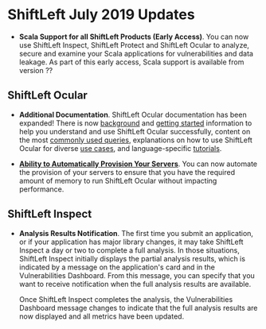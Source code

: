 # ShiftLeft July 2019 Updates

* **Scala Support for all ShiftLeft Products (Early Access)**. You can now use ShiftLeft Inspect, ShiftLeft Protect and ShiftLeft Ocular to analyze, secure and examine your Scala applications for vulnerabilities and data leakage. As part of this early access, Scala support is available from version ??

## ShiftLeft Ocular

* **Additional Documentation**. ShiftLeft Ocular documentation has been expanded! There is now [background](https://docs.shiftleft.io/shiftleft/using-shiftleft-ocular/about-shiftleft-ocular) and [getting started](https://docs.shiftleft.io/shiftleft/using-shiftleft-ocular/getting-started) information to help you understand and use ShiftLeft Ocular successfully, content on the most [commonly used queries](https://docs.shiftleft.io/shiftleft/using-shiftleft-ocular/common-queries), explanations on how to use ShiftLeft Ocular for diverse [use cases](https://docs.shiftleft.io/shiftleft/using-shiftleft-ocular/use-cases), and language-specific [tutorials](https://docs.shiftleft.io/shiftleft/using-shiftleft-ocular/tutorials).

* **[Ability to Automatically Provision Your Servers](../using-ocular/about/ocular-memory-size.md)**. You can now automate the provision of your servers to ensure that you have the required amount of memory to run ShiftLeft Ocular without impacting performance.
      
## ShiftLeft Inspect

* **Analysis Results Notification**. The first time you submit an application, or if your application has major library changes, it may take ShiftLeft Inspect a day or two to complete a full analysis. In those situations, ShiftLeft Inspect initially displays the partial analysis results, which is indicated by a message on the application's card and in the Vulnerabilities Dashboard. From this message, you can specify that you want to receive notification when the full analysis results are available.

   Once ShiftLeft Inspect completes the analysis, the Vulnerabilities Dashboard message changes to indicate that the full  analysis results are now displayed and all metrics have been updated.
